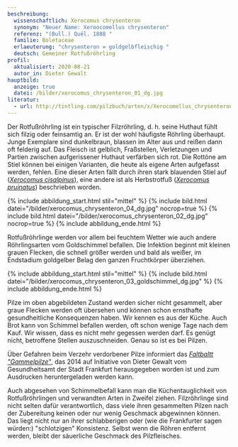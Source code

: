 ```yaml
---
beschreibung:
  wissenschaftlich: Xerocomus chrysenteron
  synonym: "Neuer Name: Xeroocomellus chrysenteron"
  referenz: "(Bull.) Quél. 1888 "
  familie: Boletaceae
  erlaeuterung: "chrysenteron = goldgelbfleischig "
  deutsch: Gemeiner Rotfußröhrling
profil:
  aktualisiert: 2020-08-21
  autor_in: Dieter Gewalt
hauptbild:
  anzeige: true
  datei: /bilder/xerocomus_chrysenteron_01_dg.jpg
literatur:
  - url: http://tintling.com/pilzbuch/arten/x/Xerocomellus_chrysenteron.html
---
```

Der Rotfußröhrling ist ein typischer Filzröhrling, d. h. seine Huthaut fühlt sich filzig oder feinsamtig an. Er ist der wohl häufigste Röhrling überhaupt. Junge Exemplare sind  dunkelbraun, blassen im Alter aus und reißen dann oft felderig auf. Das Fleisch ist gelblich, Fraßstellen, Verletzungen und Partien zwischen aufgerissener Huthaut verfärben sich rot. Die Rottöne am Stiel können bei einigen Varianten, die heute als eigene Arten aufgefasst werden, fehlen. Eine dieser Arten fällt durch ihren stark blauenden Stiel auf (*[Xerocomus cisalpinus](/pilze/xerocomus-cisalpinus-starkblauender-rotfußröhrling)*), eine andere ist als Herbstrotfuß (*[Xerocomus pruinatus](/pilze/xerocomus-pruinatus-herbstrotfüßchen)*) beschrieben worden.

{% include abbildung_start.html stil="mittel" %}
{% include bild.html datei="/bilder/xerocomus_chrysenteron_04_dg.jpg" nocrop=true %}
{% include bild.html datei="/bilder/xerocomus_chrysenteron_02_dg.jpg" nocrop=true %}
{% include abbildung_ende.html %}

Rotfußröhrlinge werden vor allem bei feuchtem Wetter wie auch andere Röhrlingsarten vom Goldschimmel befallen. Die Infektion beginnt mit kleinen grauen Flecken, die schnell größer werden und bald als weißer, im Endstadium goldgelber Belag den ganzen Fruchtkörper überziehen.

{% include abbildung_start.html stil="mittel" %}
{% include bild.html datei="/bilder/xerocomus_chrysenteron_03_goldschimmel_dg.jpg" %}
{% include abbildung_ende.html %}

Pilze im oben abgebildeten Zustand werden sicher nicht gesammelt, aber graue Flecken werden oft übersehen und können schon ernsthafte gesundheitliche Konsequenzen haben. Wir kennen es aus der Küche. Auch Brot kann von Schimmel befallen werden, oft schon wenige Tage nach dem Kauf. Wir wissen, dass es nicht mehr gegessen werden darf. Es genügt nicht, betroffene Stellen auszuschneiden. Genau so ist es bei Pilzen.

Über Gefahren beim Verzehr verdorbener Pilze informiert das *[Faltbaltt "Gammelpilze"](/assets/docs/Fundkorb.de-Gammelpilze.pdf)*, das 2014 auf Initiative von Dieter Gewalt vom Gesundheitsamt der Stadt Frankfurt herausgegeben worden ist und zum Ausdrucken heruntergeladen werden kann.

Auch abgesehen von Schimmelbefall kann man die Küchentauglichkeit von Rotfußröhrlingen und verwandten Arten in Zweifel ziehen. Filzröhrlinge sind nicht selten dafür verantwortlich, dass viele ihren gesammelten Pilzen nach der Zubereitung keinen oder nur wenig Geschmack abgewinnen können. Das liegt nicht nur an ihrer schlabberigen oder (wie die Frankfurter sagen würden:) "schlotzigen" Konsistenz. Selbst wenn die Röhren entfernt werden, bleibt der säuerliche Geschmack des Pilzfleisches.